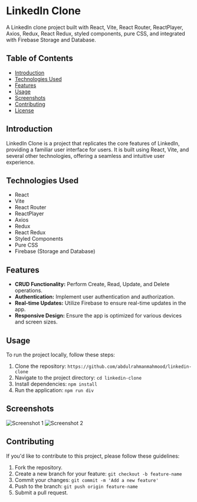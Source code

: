# LinkedIn Clone

A LinkedIn clone project built with React, Vite, React Router, ReactPlayer, Axios, Redux, React Redux, styled components, pure CSS, and integrated with Firebase Storage and Database.

## Table of Contents

- [Introduction](#introduction)
- [Technologies Used](#technologies-used)
- [Features](#features)
- [Usage](#usage)
- [Screenshots](#screenshots)
- [Contributing](#contributing)
- [License](#license)

## Introduction

LinkedIn Clone is a project that replicates the core features of LinkedIn, providing a familiar user interface for users. It is built using React, Vite, and several other technologies, offering a seamless and intuitive user experience.

## Technologies Used

- React
- Vite
- React Router
- ReactPlayer
- Axios
- Redux
- React Redux
- Styled Components
- Pure CSS
- Firebase (Storage and Database)

## Features

- **CRUD Functionality:** Perform Create, Read, Update, and Delete operations.
- **Authentication:** Implement user authentication and authorization.
- **Real-time Updates:** Utilize Firebase to ensure real-time updates in the app.
- **Responsive Design:** Ensure the app is optimized for various devices and screen sizes.

## Usage

To run the project locally, follow these steps:

1. Clone the repository: `https://github.com/abdulrahmanmahmood/linkedin-clone`
2. Navigate to the project directory: `cd linkedin-clone`
3. Install dependencies: `npm install`
4. Run the application: `npm run div`

## Screenshots

![Screenshot 1](/screenshots/screenshot1.png)
![Screenshot 2](/screenshots/screenshot2.png)

## Contributing

If you'd like to contribute to this project, please follow these guidelines:

1. Fork the repository.
2. Create a new branch for your feature: `git checkout -b feature-name`
3. Commit your changes: `git commit -m 'Add a new feature'`
4. Push to the branch: `git push origin feature-name`
5. Submit a pull request.

